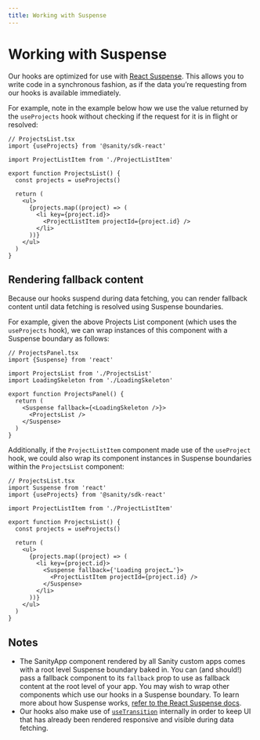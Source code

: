 ```yaml
---
title: Working with Suspense
---
```


# Working with Suspense

Our hooks are optimized for use with [React Suspense](https://react.dev/reference/react/Suspense). This allows you to write code in a synchronous fashion, as if the data you’re requesting from our hooks is available immediately.

For example, note in the example below how we use the value returned by the `useProjects` hook without checking if the request for it is in flight or resolved:

```tsx
// ProjectsList.tsx
import {useProjects} from '@sanity/sdk-react'

import ProjectListItem from './ProjectListItem'

export function ProjectsList() {
  const projects = useProjects()

  return (
    <ul>
      {projects.map((project) => (
        <li key={project.id}>
          <ProjectListItem projectId={project.id} />
        </li>
      ))}
    </ul>
  )
}
```

## Rendering fallback content

Because our hooks suspend during data fetching, you can render fallback content until data fetching is resolved using Suspense boundaries.

For example, given the above Projects List component (which uses the `useProjects` hook), we can wrap instances of this component with a Suspense boundary as follows:

```tsx
// ProjectsPanel.tsx
import {Suspense} from 'react'

import ProjectsList from './ProjectsList'
import LoadingSkeleton from './LoadingSkeleton'

export function ProjectsPanel() {
  return (
    <Suspense fallback={<LoadingSkeleton />}>
      <ProjectsList />
    </Suspense>
  )
}
```

Additionally, if the `ProjectListItem` component made use of the `useProject` hook, we could also wrap its component instances in Suspense boundaries within the `ProjectsList` component:

```tsx
// ProjectsList.tsx
import Suspense from 'react'
import {useProjects} from '@sanity/sdk-react'

import ProjectListItem from './ProjectListItem'

export function ProjectsList() {
  const projects = useProjects()

  return (
    <ul>
      {projects.map((project) => (
        <li key={project.id}>
          <Suspense fallback={'Loading project…'}>
            <ProjectListItem projectId={project.id} />
          </Suspense>
        </li>
      ))}
    </ul>
  )
}
```

## Notes

- The SanityApp component rendered by all Sanity custom apps comes with a root level Suspense boundary baked in. You can (and should!) pass a fallback component to its `fallback` prop to use as fallback content at the root level of your app. You may wish to wrap other components which use our hooks in a Suspense boundary. To learn more about how Suspense works, [refer to the React Suspense docs](https://react.dev/reference/react/Suspense).
- Our hooks also make use of [`useTransition`](https://react.dev/reference/react/useTransition) internally in order to keep UI that has already been rendered responsive and visible during data fetching.
